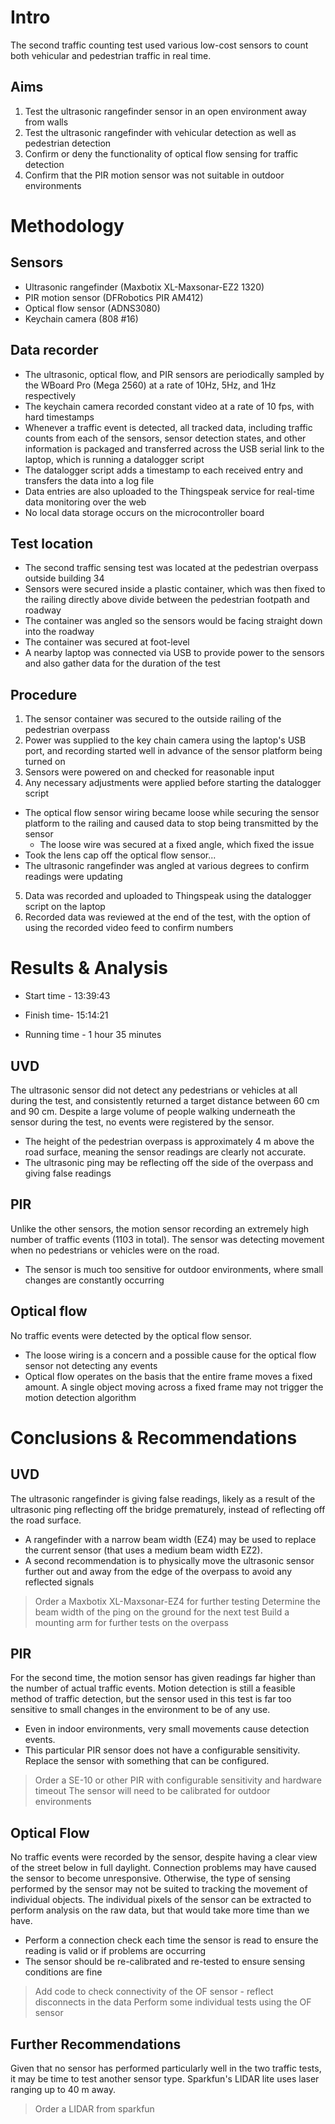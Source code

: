 Intro
=====

The second traffic counting test used various low-cost sensors to count both vehicular and pedestrian traffic in real time.

Aims
----
1) Test the ultrasonic rangefinder sensor in an open environment away from walls
2) Test the ultrasonic rangefinder with vehicular detection as well as pedestrian detection
3) Confirm or deny the functionality of optical flow sensing for traffic detection
4) Confirm that the PIR motion sensor was not suitable in outdoor environments

Methodology
===========

Sensors
-------

- Ultrasonic rangefinder (Maxbotix XL-Maxsonar-EZ2 1320)
- PIR motion sensor (DFRobotics PIR AM412)
- Optical flow sensor (ADNS3080)
- Keychain camera (808 #16)

Data recorder
-------------

- The ultrasonic, optical flow, and PIR sensors are periodically sampled by the WBoard Pro (Mega 2560) at a rate of 10Hz, 5Hz, and 1Hz respectively
- The keychain camera recorded constant video at a rate of 10 fps, with hard timestamps
- Whenever a traffic event is detected, all tracked data, including traffic counts from each of the sensors, sensor detection states, and other information is packaged and transferred across the USB serial link to the laptop, which is running a datalogger script
- The datalogger script adds a timestamp to each received entry and transfers the data into a log file
- Data entries are also uploaded to the Thingspeak service for real-time data monitoring over the web
- No local data storage occurs on the microcontroller board

Test location
-------------

- The second traffic sensing test was located at the pedestrian overpass outside building 34
- Sensors were secured inside a plastic container, which was then fixed to the railing directly above divide between the pedestrian footpath and roadway
- The container was angled so the sensors would be facing straight down into the roadway
- The container was secured at foot-level
- A nearby laptop was connected via USB to provide power to the sensors and also gather data for the duration of the test

Procedure
---------

1) The sensor container was secured to the outside railing of the pedestrian overpass
2) Power was supplied to the key chain camera using the laptop's USB port, and recording started well in advance of the sensor platform being turned on
3) Sensors were powered on and checked for reasonable input
4) Any necessary adjustments were applied before starting the datalogger script
- The optical flow sensor wiring became loose while securing the sensor platform to the railing and caused data to stop being transmitted by the sensor
    + The loose wire was secured at a fixed angle, which fixed the issue
- Took the lens cap off the optical flow sensor...
- The ultrasonic rangefinder was angled at various degrees to confirm readings were updating

5) Data was recorded and uploaded to Thingspeak using the datalogger script on the laptop
6) Recorded data was reviewed at the end of the test, with the option of using the recorded video feed to confirm numbers
 
Results & Analysis
==================

- Start time - 13:39:43
- Finish time- 15:14:21

- Running time - 1 hour 35 minutes


UVD
---

The ultrasonic sensor did not detect any pedestrians or vehicles at all during the test, and consistently returned a target distance between 60 cm and 90 cm. Despite a large volume of people walking underneath the sensor during the test, no events were registered by the sensor.

- The height of the pedestrian overpass is approximately 4 m above the road surface, meaning the sensor readings are clearly not accurate.
- The ultrasonic ping may be reflecting off the side of the overpass and giving false readings


PIR
---

Unlike the other sensors, the motion sensor recording an extremely high number of traffic events (1103 in total). The sensor was detecting movement when no pedestrians or vehicles were on the road.

- The sensor is much too sensitive for outdoor environments, where small changes are constantly occurring 


Optical flow
------------

No traffic events were detected by the optical flow sensor.

- The loose wiring is a concern and a possible cause for the optical flow sensor not detecting any events
- Optical flow operates on the basis that the entire frame moves a fixed amount. A single object moving across a fixed frame may not trigger the motion detection algorithm


Conclusions & Recommendations
=============================

UVD
---

The ultrasonic rangefinder is giving false readings, likely as a result of the ultrasonic ping reflecting off the bridge prematurely, instead of reflecting off the road surface. 
- A rangefinder with a narrow beam width (EZ4) may be used to replace the current sensor (that uses a medium beam width EZ2). 
- A second recommendation is to physically move the ultrasonic sensor further out and away from the edge of the overpass to avoid any reflected signals

> Order a Maxbotix XL-Maxsonar-EZ4 for further testing
> Determine the beam width of the ping on the ground for the next test
> Build a mounting arm for further tests on the overpass


PIR
---

For the second time, the motion sensor has given readings far higher than the number of actual traffic events. Motion detection is still a feasible method of traffic detection, but the sensor used in this test is far too sensitive to small changes in the environment to be of any use.
- Even in indoor environments, very small movements cause detection events.
- This particular PIR sensor does not have a configurable sensitivity. Replace the sensor with something that can be configured.

> Order a SE-10 or other PIR with configurable sensitivity and hardware timeout
> The sensor will need to be calibrated for outdoor environments


Optical Flow
------------

No traffic events were recorded by the sensor, despite having a clear view of the street below in full daylight. Connection problems may have caused the sensor to become unresponsive. Otherwise, the type of sensing performed by the sensor may not be suited to tracking the movement of individual objects.
The individual pixels of the sensor can be extracted to perform analysis on the raw data, but that would take more time than we have.
- Perform a connection check each time the sensor is read to ensure the reading is valid or if problems are occurring 
- The sensor should be re-calibrated and re-tested to ensure sensing conditions are fine

> Add code to check connectivity of the OF sensor - reflect disconnects in the data
> Perform some individual tests using the OF sensor


Further Recommendations
-----------------------

Given that no sensor has performed particularly well in the two traffic tests, it may be time to test another sensor type. Sparkfun's LIDAR lite uses laser ranging up to 40 m away. 

> Order a LIDAR from sparkfun





